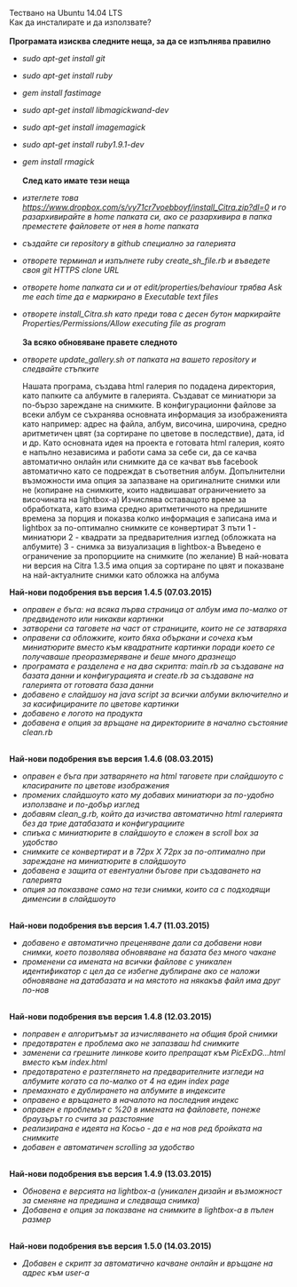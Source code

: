 Тествано на Ubuntu 14.04 LTS <br />
Как да инсталирате и да използвате? <br /><br />
**Програмата изисква следните неща, за да се изпълнява правилно** <br />
- *sudo apt-get install git*
- *sudo apt-get install ruby*
- *gem install fastimage*
- *sudo apt-get install libmagickwand-dev*
- *sudo apt-get install imagemagick*
- *sudo apt-get install ruby1.9.1-dev*
- *gem install rmagick* <br /><br />
**След като имате тези неща** <br />
- *изтеглете това https://www.dropbox.com/s/vy71cr7voebboyf/install_Citra.zip?dl=0 и го разархивирайте в home папката си, ако се разархивира в папка преместете файловете от нея в home папката*
- *създайте си repository в github специално за галерията*
- *отворете терминал и изпълнете ruby create_sh_file.rb и въведете своя git HTTPS clone URL*
- *отворете home папката си и от edit/properties/behaviour трябва Ask me each time да е маркирано в Executable text files*
- *отворете install_Citra.sh като преди това с десен бутон маркирайте Properties/Permissions/Allow executing file as program* <br /><br />
**За всяко обновяване правете следното**
- *отворете update_gallery.sh от папката на вашето repository и следвайте стъпките* <br />

  Нашата програма, създава html галерия по подадена директория, като папките са албумите в галерията. Създават се миниатюри за по-бързо зареждане на снимките. В конфигурационни файлове за всеки албум се съхранява основната информация за изображенията като например: адрес на файла, албум, височина, широчина, средно аритметичен цвят (за сортиране по цветове в последствие), дата, id и др. Като основната идея на проекта е готовата html галерия, която е напълно независима и работи сама за себе си, да се качва автоматично онлайн или снимките да се качват във facebook автоматично като се подреждат в съответния албум. Допълнителни възможности има опция за запазване на оригиналните снимки или не (копиране на снимките, които надвишават ограничението за височината на lightbox-а) Изчислява оставащото време за обработката, като взима средно аритметичното на предишните времена за порция и показва колко информация е записана има и lightbox за по-оптимално снимките се конвертират 3 пъти 1 - миниатюри 2 - квадрати за предварителния изглед (обложката на албумите) 3 - снимка за визуализация в lightbox-а Въведено е ограничение за пропорциите на снимките (по желание) В най-новата ни версия на Citra 1.3.5 има опция за сортиране по цвят и показване на най-актуалните снимки като обложка на албума

**Най-нови подобрения във версия 1.4.5 (07.03.2015)** <br />
- *оправен е бъга: на всяка първа страница от албум има по-малко от предвиденото или никакви картинки*
- *затворени са таговете на част от страниците, които не се затваряха*
- *оправени са обложките, които бяха объркани и сочеха към миниатюрите вместо към квадратните картинки поради което се получаваше преоразмеряване и беше много дразнещо*
- *програмата е разделена е на два скрипта: main.rb за създаване на базата данни и конфигурацията и create.rb за създаване на галерията от готовата база данни*
- *добавено е слайдшоу на java script за всички албуми включително и за касифицираните по цветове картинки*
- *добавено е логото на продукта*
- *добавена е опция за връщане на директориите в начално състояние clean.rb* <br /><br />

**Най-нови подобрения във версия 1.4.6 (08.03.2015)** <br />
- *оправен е бъга при затварянето на html таговете при слайдшоуто с класираните по цветове изображения*
- *промених слайдшоуто като му добавих миниатюри за по-удобно използване и по-добър изглед*
- *добавям clean_g.rb, който да изчиства автоматично html галерията без да трие датабазата и конфигурациите*
- *спиъка с миниатюрите в слайдшоуто е сложен в scroll box за удобство*
- *снимките се конвертират и в 72px X 72px за по-оптимално при зареждане на миниатюрите в слайдшоуто* 
- *добавена е защита от евентуални бъгове при създаването на галерията*
- *опция за показване само на тези снимки, които са с подходящи дименсии в слайдшоуто* <br /><br />

**Най-нови подобрения във версия 1.4.7 (11.03.2015)** <br />
- *добавено е автоматично преценяване дали са добавени нови снимки, което позволява обновяване на базата без много чакане*
- *променени са имената на всички файлове с уникален идентификатор с цел да се избегне дублиране ако се наложи обновяване на датабазата и на мястото на някакъв файл има друг по-нов* <br /><br />

**Най-нови подобрения във версия 1.4.8 (12.03.2015)** <br />
- *поправен е алгоритъмът за изчисляването на общия брой снимки*
- *предотвратен е проблема ако не запазваш hd снимките*
- *заменени са грешните линкове които препращат към PicExDG...html вместо към index.html*
- *предотвратено е разтеглянето на предварителните изгледи на албумите когато са по-малко от 4 на един index page*
- *премахнато е дублирането на албумите в индексите*
- *оправено е връщането в началото на последния индекс*
- *оправен е проблемът с %20 в имената на файловете, понеже браузърът го счита за разстояние*
- *реализирана е идеята на Косьо - да е на нов ред бройката на снимките*
- *добавен е автоматичен scrolling за удобство* <br /><br />

**Най-нови подобрения във версия 1.4.9 (13.03.2015)** <br />
- *Обновена е версията на lightbox-а (уникален дизайн и възможност за сменяне на предишна и следваща снимка)*
- *Добавена е опция за показване на снимките в lightbox-а в пълен размер* <br /><br />

**Най-нови подобрения във версия 1.5.0 (14.03.2015)** <br />
- *Добавен е скрипт за автоматично качване онлайн и връщане на адрес към user-а* <br /><br />
